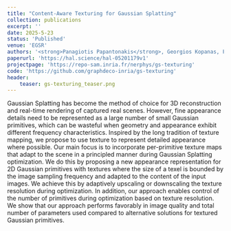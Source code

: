 ```yaml
---
title: "Content-Aware Texturing for Gaussian Splatting"
collection: publications
excerpt: ''
date: 2025-5-23
status: 'Published'
venue: 'EGSR'
authors: '<strong>Panagiotis Papantonakis</strong>, Georgios Kopanas, Frédo Durand, George Drettakis'
paperurl: 'https://hal.science/hal-05201179v1'
projectpage: 'https://repo-sam.inria.fr/nerphys/gs-texturing'
code: 'https://github.com/graphdeco-inria/gs-texturing'
header:
    teaser: gs-texturing_teaser.png
---
```

Gaussian Splatting has become the method of choice for 3D reconstruction and real-time rendering of captured real scenes. However, fine appearance details need to be represented as a large number of small Gaussian primitives, which can be wasteful when geometry and appearance exhibit different frequency characteristics. Inspired by the long tradition of texture mapping, we propose to use texture to represent detailed appearance where possible. Our main focus is to incorporate per-primitive texture maps that adapt to the scene in a principled manner during Gaussian Splatting optimization. We do this by proposing a new appearance representation for 2D Gaussian primitives with textures where the size of a texel is bounded by the image sampling frequency and adapted to the content of the input images. We achieve this by adaptively upscaling or downscaling the texture resolution during optimization. In addition, our approach enables control of the number of primitives during optimization based on texture resolution. We show that our approach performs favorably in image quality and total number of parameters used compared to alternative solutions for textured Gaussian primitives.